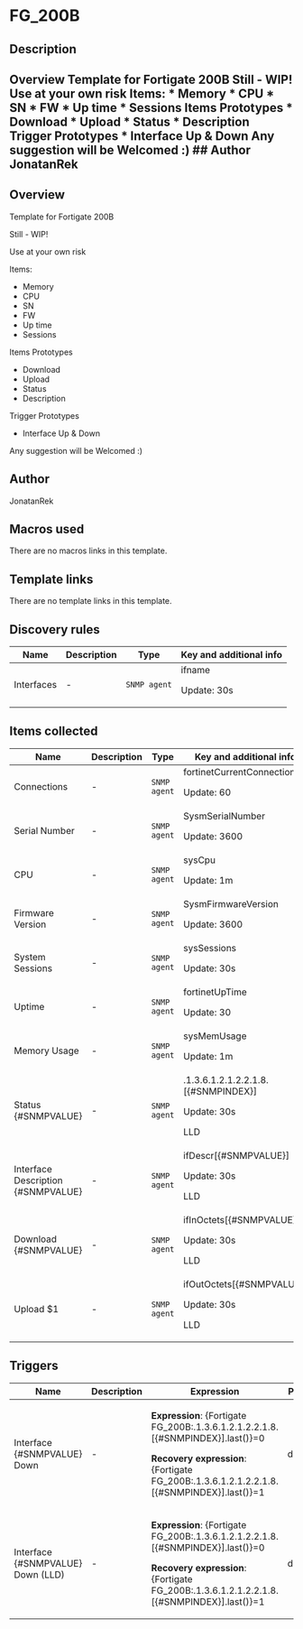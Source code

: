 # FG_200B

## Description

## Overview Template for Fortigate 200B Still - WIP! Use at your own risk Items: * Memory * CPU * SN * FW * Up time * Sessions Items Prototypes * Download * Upload * Status * Description Trigger Prototypes * Interface Up & Down Any suggestion will be Welcomed :) ## Author JonatanRek 

## Overview

 Template for Fortigate 200B


 


Still - WIP!


Use at your own risk


 


Items:


* Memory
* CPU
* SN
* FW
* Up time
* Sessions


Items Prototypes


* Download
* Upload
* Status
* Description


Trigger Prototypes


* Interface Up & Down


 


Any suggestion will be Welcomed :)


 


 


 


 



## Author

JonatanRek

## Macros used

There are no macros links in this template.

## Template links

There are no template links in this template.

## Discovery rules

|Name|Description|Type|Key and additional info|
|----|-----------|----|----|
|Interfaces|<p>-</p>|`SNMP agent`|ifname<p>Update: 30s</p>|
## Items collected

|Name|Description|Type|Key and additional info|
|----|-----------|----|----|
|Connections|<p>-</p>|`SNMP agent`|fortinetCurrentConnections<p>Update: 60</p>|
|Serial Number|<p>-</p>|`SNMP agent`|SysmSerialNumber<p>Update: 3600</p>|
|CPU|<p>-</p>|`SNMP agent`|sysCpu<p>Update: 1m</p>|
|Firmware Version|<p>-</p>|`SNMP agent`|SysmFirmwareVersion<p>Update: 3600</p>|
|System Sessions|<p>-</p>|`SNMP agent`|sysSessions<p>Update: 30s</p>|
|Uptime|<p>-</p>|`SNMP agent`|fortinetUpTime<p>Update: 30</p>|
|Memory Usage|<p>-</p>|`SNMP agent`|sysMemUsage<p>Update: 1m</p>|
|Status {#SNMPVALUE}|<p>-</p>|`SNMP agent`|.1.3.6.1.2.1.2.2.1.8.[{#SNMPINDEX}]<p>Update: 30s</p><p>LLD</p>|
|Interface Description {#SNMPVALUE}|<p>-</p>|`SNMP agent`|ifDescr[{#SNMPVALUE}]<p>Update: 30s</p><p>LLD</p>|
|Download {#SNMPVALUE}|<p>-</p>|`SNMP agent`|ifInOctets[{#SNMPVALUE}]<p>Update: 30s</p><p>LLD</p>|
|Upload $1|<p>-</p>|`SNMP agent`|ifOutOctets[{#SNMPVALUE}]<p>Update: 30s</p><p>LLD</p>|
## Triggers

|Name|Description|Expression|Priority|
|----|-----------|----------|--------|
|Interface {#SNMPVALUE} Down|<p>-</p>|<p>**Expression**: {Fortigate FG_200B:.1.3.6.1.2.1.2.2.1.8.[{#SNMPINDEX}].last()}=0</p><p>**Recovery expression**: {Fortigate FG_200B:.1.3.6.1.2.1.2.2.1.8.[{#SNMPINDEX}].last()}=1</p>|disaster|
|Interface {#SNMPVALUE} Down (LLD)|<p>-</p>|<p>**Expression**: {Fortigate FG_200B:.1.3.6.1.2.1.2.2.1.8.[{#SNMPINDEX}].last()}=0</p><p>**Recovery expression**: {Fortigate FG_200B:.1.3.6.1.2.1.2.2.1.8.[{#SNMPINDEX}].last()}=1</p>|disaster|

